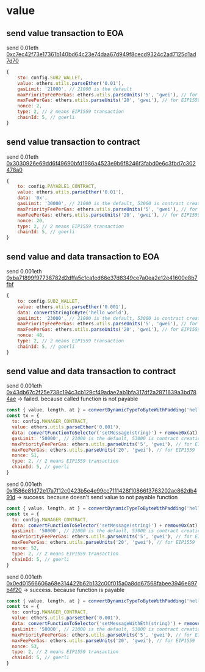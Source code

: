 # value

## send value transaction to EOA

send 0.01eth [0xc7ec42f73e17361b140bd64c23e74daa67d949f8cecd9324c2ad7125d1ad7d70](https://goerli.etherscan.io/tx/0xc7ec42f73e17361b140bd64c23e74daa67d949f8cecd9324c2ad7125d1ad7d70)

```javascript
{
    sto: config.SUB2_WALLET,
    value: ethers.utils.parseEther('0.01'),
    gasLimit: '21000', // 21000 is the default
    maxPriorityFeePerGas: ethers.utils.parseUnits('5', 'gwei'), // for EIP1559
    maxFeePerGas: ethers.utils.parseUnits('20', 'gwei'), // for EIP1559
    nonce: 2,
    type: 2, // 2 means EIP1559 transaction
    chainId: 5, // goerli
}
```

## send value transaction to contract

send 0.01eth [0x3030926e69dd6f49690bfd1986a4523e9b6f8246f3fabd0e6c3fbd7c302478a0](https://goerli.etherscan.io/tx/0x3030926e69dd6f49690bfd1986a4523e9b6f8246f3fabd0e6c3fbd7c302478a0)

```javascript
{
    to: config.PAYABLE1_CONTRACT,
    value: ethers.utils.parseEther('0.01'),
    data: '0x',
    gasLimit: '30000', // 21000 is the default, 53000 is contract creation
    maxPriorityFeePerGas: ethers.utils.parseUnits('5', 'gwei'), // for EIP1559
    maxFeePerGas: ethers.utils.parseUnits('20', 'gwei'), // for EIP1559
    nonce: 20,
    type: 2, // 2 means EIP1559 transaction
    chainId: 5, // goerli
}
```

## send value and data transaction to EOA

send 0.001eth [0xba71899f97738782d2dffa5c1ca1ed66e37d8349ce7a0ea2e12e41600e8b7fbf](https://goerli.etherscan.io/tx/0xba71899f97738782d2dffa5c1ca1ed66e37d8349ce7a0ea2e12e41600e8b7fbf)

```javascript
{
    to: config.SUB2_WALLET,
    value: ethers.utils.parseEther('0.001'),
    data: convertStringToByte('hello world'),
    gasLimit: '23000', // 21000 is the default, 53000 is contract creation
    maxPriorityFeePerGas: ethers.utils.parseUnits('5', 'gwei'), // for EIP1559
    maxFeePerGas: ethers.utils.parseUnits('20', 'gwei'), // for EIP1559
    nonce: 48,
    type: 2, // 2 means EIP1559 transaction
    chainId: 5, // goerli
}
```

## send value and data transaction to contract

send 0.001eth [0x43db67c2f25e738c194c3cb129cf49adae2ab1bfa317df2a2871639a3bd784ae](https://goerli.etherscan.io/tx/0x43db67c2f25e738c194c3cb129cf49adae2ab1bfa317df2a2871639a3bd784ae) -> failed. because called function is not payable

```javascript
const { value, length, at } = convertDynamicTypeToByteWithPadding('hello world', 32)
const tx = {
  to: config.MANAGER_CONTRACT,
  value: ethers.utils.parseEther('0.001'),
  data: convertFunctionToSelector('setMessage(string)') + remove0x(at) + remove0x(length) + remove0x(value),
  gasLimit: '50000', // 21000 is the default, 53000 is contract creation
  maxPriorityFeePerGas: ethers.utils.parseUnits('5', 'gwei'), // for EIP1559
  maxFeePerGas: ethers.utils.parseUnits('20', 'gwei'), // for EIP1559
  nonce: 51,
  type: 2, // 2 means EIP1559 transaction
  chainId: 5, // goerli
}
```

send 0.001eth [0x1586e81d72e17a7f12c0423b5e4e99cc7111428f10866f3763202ac862db491d](https://goerli.etherscan.io/tx/0x1586e81d72e17a7f12c0423b5e4e99cc7111428f10866f3763202ac862db491d) -> success. because doesn't send value to not payable function

```javascript
const { value, length, at } = convertDynamicTypeToByteWithPadding('hello world', 32)
const tx = {
  to: config.MANAGER_CONTRACT,
  data: convertFunctionToSelector('setMessage(string)') + remove0x(at) + remove0x(length) + remove0x(value),
  gasLimit: '50000', // 21000 is the default, 53000 is contract creation
  maxPriorityFeePerGas: ethers.utils.parseUnits('5', 'gwei'), // for EIP1559
  maxFeePerGas: ethers.utils.parseUnits('20', 'gwei'), // for EIP1559
  nonce: 52,
  type: 2, // 2 means EIP1559 transaction
  chainId: 5, // goerli
}
```

send 0.001eth [0x0ed01566606a68e314422b62b132c00f015a0a8dd67568fabee3946e897b4f20](https://goerli.etherscan.io/tx/0x0ed01566606a68e314422b62b132c00f015a0a8dd67568fabee3946e897b4f20) -> success. because function is payable

```javascript
const { value, length, at } = convertDynamicTypeToByteWithPadding('hello world', 32)
const tx = {
  to: config.MANAGER_CONTRACT,
  value: ethers.utils.parseEther('0.001'),
  data: convertFunctionToSelector('setMessageWithEth(string)') + remove0x(at) + remove0x(length) + remove0x(value),
  gasLimit: '50000', // 21000 is the default, 53000 is contract creation
  maxPriorityFeePerGas: ethers.utils.parseUnits('5', 'gwei'), // for EIP1559
  maxFeePerGas: ethers.utils.parseUnits('20', 'gwei'), // for EIP1559
  nonce: 53,
  type: 2, // 2 means EIP1559 transaction
  chainId: 5, // goerli
}
```
